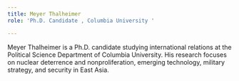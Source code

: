 ```yaml
---
title: Meyer Thalheimer
role: 'Ph.D. Candidate , Columbia University '

---
```

Meyer Thalheimer is a Ph.D. candidate studying international relations at the Political Science Department of Columbia University. His research focuses on nuclear deterrence and nonproliferation, emerging technology, military strategy, and security in East Asia.